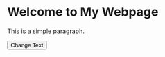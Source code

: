 <!DOCTYPE html>
<html lang="en">
<head>
    <meta charset="UTF-8">
    <meta name="viewport" content="width=device-width, initial-scale=1.0">
    <title>Simple Webpage</title>
    <link rel="stylesheet" href="styles.css">
</head>
<body>
    <div class="container">
        <h1>Welcome to My Webpage</h1>
        <p id="text">This is a simple paragraph.</p>
        <button id="changeTextButton">Change Text</button>
    </div>
    <script src="script.js"></script>
</body>
</html>
